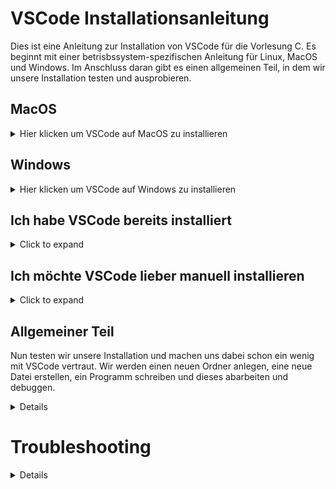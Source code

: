 # VSCode Installationsanleitung

Dies ist eine Anleitung zur Installation von VSCode für die Vorlesung C.
Es beginnt mit einer betrisbssystem-spezifischen Anleitung für Linux, MacOS und Windows. 
Im Anschluss daran gibt es einen allgemeinen Teil, in dem wir unsere Installation testen und ausprobieren.

## MacOS

<details>
  
<summary>Hier klicken um VSCode auf MacOS zu installieren</summary>  

### Bevor wir beginnen
Damit wir mit Visual Studio Code C programmieren können brauchen wir einen Compiler und Debugger. 

Dazu öffnen wir, z. B. mit Spotlight oder aus dem Launchpad, ein Terminal und überprüfen, ob dies der Fall ist, indem wir
> clang –version
eingeben. Bekommen wir eine Vesionsnummer angezeigt können wir bei Schritt 1 weitermachen.
Ist dies nicht der Fall geben wir
> Xcode-select –install
ein und überprüfen das Ergebnis mit einem weiteren 
> clang –version

### Installation von Visual Studio Code
Wir öffnen im Browser unserer Wahl die folgende Website:
https://code.visualstudio.com/docs?dv=osx
und laden dadurch VS Code for Mac herunter.

Danach schieben wir im Finder einfach die Datei `<Visual Studio Code.app>` in den `<Programme>` Ordner. 

### Konfiguration von VSCode

#### Grundeinrichtung

Wir öffnen als nächstes unser Visual Studio Code.
Ein kleiner Hinweis vorab: Irgendwann wir VSCode wahrscheinlich ein Update auf die Insiders-Version anbieten. Davon wird abgeraten. Insiders bedeutet hier Beta-Tester und ein stabiler Betrieb ist wichtiger als die neuesten Features, die beim C-Programmieren kaum zum Tragen kommen werden.

<img width="419" alt="image" src="https://user-images.githubusercontent.com/78163337/111457567-a446cb80-8718-11eb-9e1d-26213b51a86c.png">

Die „richtige“ Antwort wäre also `<Nicht mehr anzeigen>`.

Nun installieren wir einige Erweiterungen, in dem wir auf das Symbol mit 3+1 Quadraten auf der linken Seite klicken:

<img width="367" alt="image" src="https://user-images.githubusercontent.com/78163337/112048606-e031c480-8b4e-11eb-81a7-13dccddf3201.png">

Wir möchten die drei Extensions C/C++, Code Runner und GitLens. Oft gibt es eine reguläre, stabile und eine Vorab-Test-Version. Man kann sich an den Downloadzahlen aus den folgenden Screenshots orientieren, um die stabile Version zu erwischen:

![image](https://user-images.githubusercontent.com/78163337/112048686-f50e5800-8b4e-11eb-871f-51418cd4aaf6.png)

![image](https://user-images.githubusercontent.com/78163337/112048709-fb9ccf80-8b4e-11eb-8c6b-92e817526a56.png)

![image](https://user-images.githubusercontent.com/78163337/112048726-00618380-8b4f-11eb-84c5-c4ed73dc9d22.png)

In der Startansicht wählen wir `<„Open folder…“>`

Hier können wir z.B. im Ordner „Dokumente“ einen neuen Ordner „Projekte“ anlegen.
In diesem erstellen wir eine neue Datei,

nennen sie 
> HelloWorld.c
Und füllen sie auch gleich mit unserem ersten kleinen Programm:

<img width="376" alt="image" src="https://user-images.githubusercontent.com/78163337/112048927-369f0300-8b4f-11eb-9c8b-967b51e6c29b.png">

Wir rechtsklicken (oder control+Klick) in das Fenster mit unserem Code und wählen „Run Code“. Alternativ Klicken wir oben rechts auf Play oder benutzen die Tastenkombination aus dem Screenshot:

![image](https://user-images.githubusercontent.com/78163337/112048960-41f22e80-8b4f-11eb-9cb2-14f6c10ee3bd.png)

Sollte es dabei Problemchen geben, kann das an einem Tippfehler liegen, mit dem wir uns hier nicht lange aufhalten wollen. 

<details>
<summary>Daher hier das Programm zum Kopieren und Einfügen</summary>

> #include <stdio.h>
> int main(){
>   printf("Hello World!\n");
>   return 0;
> }

</details>

Spätestens jetzt können wir uns hoffentlich über unser erstes Programm freuen:

<img width="283" alt="image" src="https://user-images.githubusercontent.com/78163337/112049524-09068980-8b50-11eb-94c8-79f7167ca78e.png">

##### Code-Runner

Damit wir später auch Programme mit Benutzereingaben, z. B. mit scanf, ausführen können, klicken wir unten links auf das Zahnrad und wählen dann Settings.

<img width="219" alt="image" src="https://user-images.githubusercontent.com/78163337/112049574-1ae82c80-8b50-11eb-9a04-7d40bc4943b6.png">

Dort geben wir „code-runner.runintermimal“ in die Suche ein und setzen den entsprechenden Haken. 

![image](https://user-images.githubusercontent.com/78163337/111459615-351ea680-871b-11eb-9819-b7dce6bfdf37.png)

#### Konfiguration des Debuggers

Für den Fall, dass es in etwas komplizierteren Programmen zu Beginn mal nicht ganz rund läuft, richten wir auch gleich noch den Debugger ein.
Ein Debugger ist ein Werkzeug, das bei der Fehlersuche behilflich ist. Man kann es sich vielleicht als MRT oder Röntgengerät mit eingebauter Zeitlupe vorstellen.

Unser erstes Beispielprogramm HelloWorld.c funktioniert einerseits gut und enthält andererseits keine Variablen und nur eine Zeile sinnvoll "untersuchbaren" Code, sodass es zum Ausprobieren des Debuggers ungeeignet ist.

Wir wählen links die Datei debugtest.c und klicken oben auf

> Terminal

und dann

> Configure Default Build Task

Auf meinem Rechner ist noch ein weiterer Compiler installiert, nicht irritieren lassen, wenn die Auswahl ein wenig anders aussieht.

![image](https://user-images.githubusercontent.com/78163337/112050085-bd081480-8b50-11eb-80df-a291eb903839.png)

In unserem Projekte Ordner legt uns VSCode nun automatisch eine Datei „tasks.json“ an. Diese gilt auch für alle Programme in diesem Ordner, wir müssen diesen Schritt also nur einmal ausführen. Sollte es im Folgenden Probleme geben, ist eine funktionierende Version dieser Datei im Anhang. Pfade, etc. können aber abweichen, daher dient diese eher dem Vergleich, als dem kompletten Ersetzen.

Wir schreiben nun unser zweites Programm „debugtest.c“, mit dem Inhalt aus dem Screenshot unten:

<img width="226" alt="image" src="https://user-images.githubusercontent.com/78163337/112050268-f2146700-8b50-11eb-8565-632c2626e7f5.png">

**_Jetzt ist es wichtig, dass tatsächlich auch debugtest.c geöffnet und markiert ist (Focus hat), und nicht tasks.json, da VSCode nun eine weitere Konfigurationsdatei erzeugen wird, und zwar basierend auf der aktiven Datei._**

Wir achten also darauf, dass wir unseren Code sehen können und klicken oben auf
> Run
und dann
> Start Debugging
und gehen dann wie auf den Screenshots markiert vor:

![image](https://user-images.githubusercontent.com/78163337/112050854-939bb880-8b51-11eb-82ba-055a312bffa0.png)

![image](https://user-images.githubusercontent.com/78163337/112050881-97c7d600-8b51-11eb-869a-f05a0b726c1c.png)


</details>

## Windows

<details> 
<summary>Hier klicken um VSCode auf Windows zu installieren</summary> 

<details> 
<summary>Vorwort</summary> 
Ihr seid im Begriff euch halbautomatisch 4 Programme, 3 Extensions, 1 Schriftartenfamilie und 2 Programmiersprachen zu installieren.
Das spart eine Menge Zeit und wahrscheinlich zwei Dutzend Arbeitsschritte, bei denen sich Fehler einschleichen können. Trotzdem solltet ihr das nur bei absolut vertrauenswürdigen Quellen, wie hier einem Dokument aus einem Kurs der Hochschule, in Erwägung ziehen. 

Für die Interessierten eine ganz kurze Erläuterung, was da vor sich geht.

`<Set-ExecutionPolicy Bypass>`bedeutet, dass die üblichen Sicherheitseinstellungen umgangen werden und `<DownloadString('https://chocolatey.org/install.ps1')>` lädt ein Script (erkennbar an der Endung .ps1) aus dem Internet nach.

Bei chocolatey handelt es sich um einen sogenannten „Packet Manager“, mit dem sich sehr einfach Programme installieren und aktualisieren lassen.
Wer die Programme lieber von Hand installieren möchte, kann dies natürlich tun.
Zunächst benötigen wir auch nur einen Complier und Debugger, wir nutzen mingw, und dann Visual Studio Code (es gibt auch Visual Studio ohne Code, das ist etwas anderes).
Zu beachten ist jedoch, dass bei einer manuellen Installation Compiler und Debugger evtl. händisch zum „PATH“ hinzugefügt werden müssen. Das ist mit einer Suchmaschine eurer Wahl sicherlich auch kein Hexenwerk, sollte aber vor dem ersten Starten von VSCode erledigt sein.
In VSCode empfehlen wir die Installation der Extensions „C/C++“ und „Code Runner“.
</details>
  
### Installation von Visual Studio Code
Zunächst rechts-klicken wir ganz unten links auf das Windows-Icon und wählen im erscheinenden Menü „Windows PowerShell (Administrator)“:

<img width="276" alt="image" src="https://user-images.githubusercontent.com/78163337/111452622-000e5600-8713-11eb-9c34-0cbfdfcc411c.png">

An dieser Stelle gibt es jetzt zwei Möglichkeiten. Eine Anleitung, die sich im letzten Semester bewährt hat, aber ein wenig mehr Arbeit macht, mehr Möglichkeiten für Fehler bietet und beim Pfad für eure selbstgeschriebenen Programme keine Wahl lässt und eine neue "beta" Variante, die einem mit wenigen Klicks eine prima vorkunfigurierte Version von VSCode bietet und auf meinem Test-Rechner super funktioniert, aber bisher halt auch nur da.
  
### "Bewährte" Installation  
  
<details> 
  
  <summary>Hier klicken um VSCode auf erprobte Weise zu installieren.</summary>
In diese PowerShell kopieren wir am Stück folgende Zeile:

> Set-ExecutionPolicy Bypass -Scope Process -Force; [System.Net.ServicePointManager]::SecurityProtocol = [System.Net.ServicePointManager]::SecurityProtocol -bor 3072; iex ((New-Object System.Net.WebClient).DownloadString('https://chocolatey.org/install.ps1'))

und bestätigen mit „Enter“ und warten ab, bis uns PowerShell einen frischen Eingabeprompt anbietet:

<img width="163" alt="image" src="https://user-images.githubusercontent.com/78163337/111456918-d9065300-8717-11eb-93a9-88fddd8459ff.png">

Damit wir uns sicher sein können, dass die Änderungen wirksam sind, schließen wir das PowerShell Fenster und öffnen ein neues (wieder mit Administrator-Rechten)
Nun kopieren wir die folgende Zeile in die PowerShell, bestätigen mit Enter und warten wieder auf den Eingabeprompt.

> choco install mingw --version=8.1.0 -y

Und noch ein drittes Mal:

> choco install vscode vscode-cpptools vscode-code-runner vscode-gitlens git cascadiafonts python -y

Dieses Mal kann sich die Sache auch ein paar Minütchen ziehen, nicht nervös werden.
An dieser Stelle haben wir alles installiert was wir brauchen und können uns an die Einrichtung von VSCode machen.

### Konfiguration von VSCode

#### Grundeinrichtung

Auch die Grundeinrichtung von VSCode beginnen wir in PowerShell, diesmal jedoch als normaler Benutzer. Der Nutzer in diesem Beispiel heißt mail und er möchte seine Programm im „Dokumente“-Ordner aufbewahren, also wechseln wir mit 

> cd Documents

in das Verzeichnis:

<img width="159" alt="image" src="https://user-images.githubusercontent.com/78163337/111457345-5a5de580-8718-11eb-84e8-60ab31ce04f5.png">

Dort laden wir uns mit

> git clone https://github.com/hshf1/vscodeforc.git

die Konfiguration (fast) fix und fertig von Github herunter:

Jetzt ist es endlich soweit und wir öffnen Visual Studio Code.


  

  
Ein kleiner Hinweis vorab: 
  
Irgendwann wird VSCode wahrscheinlich
  a) anbieten die Sprache zu wechseln (im Zweifelsfall auf die des Betriebssystems)
  
  und
  
  b) ein Update auf die Insiders-Version anbieten. 

Zu a) Es ist natürlich Geschmacksache in welcher Sprache man seinen Editor haben möchte. Diese Anleitung bleibt bei Englisch. Ich empfehle daher dringend zumindest bis zum Ende dieses Tutorials die Sprache nicht zu ändern. Auch würde ich die Sprache nicht ändern, bevor der jeweilige Lehrende sagt, welche Sprache er oder sie benutzen wird. Ein gewichtiger Grund bei Englisch zu bleiben ist, dass es erfahrungsgemäß deutlich leichter ist einer Suchmaschine einen hilfreichen Treffer zu entlocken, wenn man eine englische Fehlermeldung eingibt.
  
Zu b) Davon am Insiders-Programm teilzunehmen wird abgeraten. Insiders bedeutet hier Beta-Tester und ein stabiler Betrieb ist wichtiger als die neuesten Features, die beim C-Programmieren kaum zum Tragen kommen werden.

<img width="419" alt="image" src="https://user-images.githubusercontent.com/78163337/111457567-a446cb80-8718-11eb-9e1d-26213b51a86c.png">

Die „richtige“ Antwort wäre also `<Nicht mehr anzeigen>`.

In der Startansicht wählen wir „Open folder…“

<img width="239" alt="image" src="https://user-images.githubusercontent.com/78163337/111457735-dce6a500-8718-11eb-8ad8-504a45538b74.png">

Und wählen unter Dokumente\VSCodeForC\ den Ordner Projekte
  
#### Es ist wichtig, dass es genau dieser Ordner ist!
  
  Erläuterung: VSCode sucht im obersten geöffneten Ordner, und nur dort, nach einem Ordner ".vscode". Wenn es fündig wird entnimmt es diesem Einstellungen die man sonst von Hand vornehmen müsste. Die habe ich vorbereitet und als ihr den "git"-Befehl ausgeführt habt, habt ihr die runtergeladen. Wenn ihr aus irgendeinem Grund beim Öffnen von VSCode oder später in VSCode einen Ordner öffnet und dort Programme speichern möchtet, muss in diesen Ordner eine Kopie des .vscode-Ordners.

<img width="371" alt="image" src="https://user-images.githubusercontent.com/78163337/111457815-f7b91980-8718-11eb-8ec2-c96cdb9df8e1.png">

Wir finden im Ordner Programmiersprache_C fertig vorbereitet die Datei HelloWorld.C

<img width="421" alt="image" src="https://user-images.githubusercontent.com/78163337/111458047-44045980-8719-11eb-8bdf-54a3d9e8febd.png">

Das Programm ist kurz und unspektakulär, aber ein echter Klassiker.

Wir rechtsklicken in das Fenster mit unserem Code und wählen „Run Code“

<img width="385" alt="image" src="https://user-images.githubusercontent.com/78163337/111458152-626a5500-8719-11eb-87fc-40ae6b391886.png">

Weiter unten sehen wir in der Mitte von vielen anderen, eher kryptisch anmutenden Dingen, die Ausgabe unseres Programms, nämlich "hello world".

<img width="283" alt="image" src="https://user-images.githubusercontent.com/78163337/111458210-77df7f00-8719-11eb-9e41-39180d41cfda.png">

Wer diese Ausgabe *nicht* erhält sollte sich an dieser Stelle der Troubleshooting-Sektion zuwenden. Solange ein Programm nicht abgearbeitet wird, wird auch das Folgende nicht funktionieren.



  
##### code-runner

Damit unsere Programme später Input vom Terminal entgegennehmen können, z. B. mit scanf, müssen wir noch eine Einstellung vornehmen.

Also begeben wir uns die die Settings, geben „code-runner.runinterminal“ in die Suche ein und setzen den entsprechenden Haken.

<img width="310" alt="image" src="https://user-images.githubusercontent.com/78163337/111459570-246e3080-871b-11eb-8050-d287916a961c.png">

![image](https://user-images.githubusercontent.com/78163337/111459615-351ea680-871b-11eb-9819-b7dce6bfdf37.png)

#### Konfiguration des Debuggers

Für den Fall, dass es in etwas komplizierteren Programmen zu Beginn mal nicht ganz rund läuft, richten wir auch gleich noch den Debugger ein.
Ein Debugger ist ein Werkzeug, das bei der Fehlersuche behilflich ist. Man kann es sich vielleicht als MRT oder Röntgengerät mit eingebauter Zeitlupe vorstellen.

Unser erstes Beispielprogramm HelloWorld.c funktioniert einerseits gut und enthält andererseits keine Variablen und nur eine Zeile sinnvoll "untersuchbaren" Code, sodass es zum Ausprobieren des Debuggers ungeeignet ist.

Wir wählen daher links die Datei debugtest.c und klicken oben auf

> Run

und dann

> Start Debugging

und gehen dann wie auf den Screenshots markiert vor:

<img width="453" alt="image" src="https://user-images.githubusercontent.com/78163337/111460420-3ef4d980-871c-11eb-8171-68ef90b857eb.png">

<img width="453" alt="image" src="https://user-images.githubusercontent.com/78163337/111460432-42886080-871c-11eb-8ad9-c00c8c94a59f.png">

An dieser Stelle sind wir mit dem windows-spezifischen Teil der Installation und Grundeinrichtung durch, und begeben uns in den allgemeinen Teil dieses Tutorials, um unsere Arbeit zu testen und auszuprobieren.
  
</details>  
  
### "Beta" Installation
  
<details> 
<summary>Hier klicken um VSCode auf die kaum getestete Art zu installieren. </summary>
  
In diese PowerShell kopieren wir am Stück folgende Zeile:

> Set-ExecutionPolicy Bypass -Scope Process -Force; [System.Net.ServicePointManager]::SecurityProtocol = [System.Net.ServicePointManager]::SecurityProtocol -bor 3072; iex ((New-Object System.Net.WebClient).DownloadString('https://chocolatey.org/install.ps1'))

und bestätigen mit „Enter“ und warten ab, bis uns PowerShell einen frischen Eingabeprompt anbietet:

<img width="163" alt="image" src="https://user-images.githubusercontent.com/78163337/111456918-d9065300-8717-11eb-93a9-88fddd8459ff.png">

Damit wir uns sicher sein können, dass die Änderungen wirksam sind, schließen wir das PowerShell Fenster und öffnen ein neues (wieder mit Administrator-Rechten)
Nun kopieren wir die folgende Zeile in die PowerShell, bestätigen mit Enter und warten wieder auf den Eingabeprompt. Hier passiert jetzt wirklich eine Menge und kann sich nach Internetverbindung und Rechner 20 - 30 Minuten hinziehen. Also bitte Geduld.

  >choco install mingw --version=8.1.0 -y; choco install vscode vscode-cpptools vscode-code-runner vscode-gitlens vscode-icons vscode-live-share vscode-live-share-audio git cascadiafonts -y

Jetzt kopiert ihr die Datei, installvscodeforc.exe in den Ordner, wo sich später euer Quellcode und eure Programme befinden sollen und führt sie aus, z. B. per Doppelklick. Dann lehnt ihr euch für ein, zwei Minütchen locker zurück.
  
Sollte es an dieser Stelle Probleme geben, hätte ich am ehesten einen Virenscanner im Verdacht. Die Lösung wäre es, diesen kurz zu deaktivieren, die Installation abzuschließen und ihn dann wieder zu aktivieren. Das ist natürlich euch überlassen.
  
Ein kleiner Hinweis vorab: 
  
Irgendwann wird VSCode wahrscheinlich
  a) anbieten die Sprache zu wechseln (im Zweifelsfall auf die des Betriebssystems)
  
  und
  
  b) ein Update auf die Insiders-Version anbieten. 

Zu a) Es ist natürlich Geschmacksache in welcher Sprache man seinen Editor haben möchte. Diese Anleitung bleibt bei Englisch. Ich empfehle daher dringend zumindest bis zum Ende dieses Tutorials die Sprache nicht zu ändern. Auch würde ich die Sprache nicht ändern, bevor der jeweilige Lehrende sagt, welche Sprache er oder sie benutzen wird. Ein gewichtiger Grund bei Englisch zu bleiben ist, dass es erfahrungsgemäß deutlich leichter ist einer Suchmaschine einen hilfreichen Treffer zu entlocken, wenn man eine englische Fehlermeldung eingibt.
  
Zu b) Davon am Insiders-Programm teilzunehmen wird abgeraten. Insiders bedeutet hier Beta-Tester und ein stabiler Betrieb ist wichtiger als die neuesten Features, die beim C-Programmieren kaum zum Tragen kommen werden.

<img width="419" alt="image" src="https://user-images.githubusercontent.com/78163337/111457567-a446cb80-8718-11eb-9e1d-26213b51a86c.png">

Die „richtige“ Antwort wäre also `<Nicht mehr anzeigen>`.

Wir finden im Ordner Programmiersprache_C fertig vorbereitet die Datei HelloWorld.C

<img width="421" alt="image" src="https://user-images.githubusercontent.com/78163337/111458047-44045980-8719-11eb-8bdf-54a3d9e8febd.png">

Das Programm ist kurz und unspektakulär, aber ein echter Klassiker.

Wir rechtsklicken in das Fenster mit unserem Code und wählen „Run Code“

<img width="385" alt="image" src="https://user-images.githubusercontent.com/78163337/111458152-626a5500-8719-11eb-87fc-40ae6b391886.png">

Weiter unten sehen wir in der Mitte von vielen anderen, eher kryptisch anmutenden Dingen, die Ausgabe unseres Programms, nämlich "hello world".

<img width="283" alt="image" src="https://user-images.githubusercontent.com/78163337/111458210-77df7f00-8719-11eb-9e41-39180d41cfda.png">

Wer diese Ausgabe "hello world" *nicht* erhält sollte sich an dieser Stelle der Troubleshooting-Sektion zuwenden. Solange ein Programm nicht abgearbeitet wird, wird auch das Folgende nicht funktionieren. Bei wem nur das "andere Zeug" drumherum anders aussieht, braucht sich keine Sorgen machen.

Dies ist das Ende der "Beta-Installation". Bei Problemen stehe ich gerne unter der E-Mail Adresse im Moodlekurs zur Verfügung.
 
Eine abgebrochene Installation lässt sich mit den folgenden Befehlen, wieder in einer administrativen PowerShell, entfernen:
  
  >choco uninstall mingw vscode vscode-cpptools vscode-code-runner vscode-gitlens vscode-icons vscode-live-share vscode-live-share-audio git cascadiafonts -y

Und danach

  >Remove-Item C:\ProgramData\chocolatey -Recurse
  
</details>
  
</details>

## Ich habe VSCode bereits installiert

<details>
<summary>Click to expand</summary>

Kein Problem. Du kannst der entsprechenden Anleitung trotzdem einfach folgen. Falls du MacOS nutzt überspring einfach den Schritt mit dem Herunterladen und Installieren von VSCode an sich, falls du Windows benutzt kannst du einfach der Anleitung 100% folgen.

</details>

## Ich möchte VSCode lieber manuell installieren

<details>
<summary>Click to expand</summary>

Falls du Mac-User bist, sollte das kein gesteigertes Problem sein. Die Anleitung zeigt eigentlich nur ein Beispiel für eine manuelle Installation. Nur für Windows musste ich in die Trickkiste greifen, damit alles funktioniert. 
  

  Falls du Windows-User bist:

Ok, ich respektiere das. Aber es gibt einen Grund, warum ich versucht habe die Installation so weit wie möglich zu automatisieren. Du solltest Computer mögen und selbstständig troubleshooten können.
  
Ich kann dir sagen, was die Installation laut Anleitung grob tut und wo ich kämpfen musste, aber den restlichen "Spaß" überlasse ich dir. 
  
Das ist die Liste der Dinge die wir installieren:
  
  mingw vscode vscode-cpptools vscode-code-runner vscode-gitlens vscode-icons vscode-live-share vscode-live-share-audio git cascadiafonts
  
Die Reihenfolge ist nicht zufällig. 
  
  mingw beinhaltet Compiler (gcc) und Debugger (gdb) für Windows. Der Debugger ist leider irgendwann aus dem Paket verschwunden. In der Anleitung kann
  ich mit Chocolatey alte Versionen ziehen. In Version 8.1.0 war gdb noch dabei. Du kannst das gesamte Paket aber noch im Internet finden. [Hier ist der Download link](http://sourceforge.net/projects/mingw-w64/files/Toolchains%20targetting%20Win32/Personal%20Builds/mingw-builds/installer/mingw-w64-install.exe/download), du musst allerdings selbst alle Konfigurationen vornehmen.
  
  vscode kannst du einfach runterladen und installieren. Das ist der leichte Teil. VSCode ist aber "nur" ein Editor mit Sonderleistungen, keine fertige C-Entwicklungsumgebung. 
  Du benötigst die oben genannten Erweiterungen, die du aber ganz einfach über den Reiter *Extentions* finden und installieren kannst.  
  Grundsätzlich solltest du nun einfach der Anleitung für das erste Projekt folgen können. Falls es aber Probleme gibt, bist du auf die alleine gestellt.
  Schaue dazu gerne die Anleitung von Microsoft an, die mir sehr geholfen hat:
  
  https://code.visualstudio.com/docs/languages/cpp
  
  Tipp: Schau in die launch.json, task.json und settings.json aus dem git repository, das man lädt, wenn man der Anleitung folgt.
  
  git hat soweit ich mich erinnere keine weiteren Probleme gemacht. Brauchst du auch nicht zwangsläufig.
  
  cascadiafonts ist eine Schriftartenfamilie, die speziell für Programmier entwickelt wurde. Wenn du's bis hier geschafft hast, bekommst du das auch noch hin; ansonsten, egal, das ist fast nur Kosmetik, andere Schriftarten sind auch ok.

</details>
  
## Allgemeiner Teil

Nun testen wir unsere Installation und machen uns dabei schon ein wenig mit VSCode vertraut. Wir werden einen neuen Ordner anlegen, eine neue Datei erstellen, ein Programm schreiben und dieses abarbeiten und debuggen.
<details>
Damit wir uns überhaupt zurechtfinden schauen wir uns aber erstmal an, was uns VSCode in der Grundansicht alles bietet:
  
  ![VSCodeUserInterface](https://user-images.githubusercontent.com/81232074/139573863-45d9073b-3110-40dc-8c92-5878025da812.png)

In der Activity Bar können wir auswählen, was uns in der Side Bar angezeigt wird. Standardmäßig ist ganz oben 
  der Explorer, in dem wir unsere Dateien auswählen können, darunter 
  die Suche, die ziemlich selbsterklärend sein sollte, dann
  die Source Control, die sehr cool aber nicht klausurrelevant ist, anschließend
  der Debugger, der später in diesem Dokument noch näher erläutert wird und schließlich
  der Marketplace für "Extensions", mit denen sich VSCode erweitern und anpassen lässt. 
  
In den Editor Groups kann man seinen Code bearbeiten. Im Beispiel sind zwei zu sehen, was praktisch sein kann, wenn man z. B. herausbekommen möchte, warum die Schleife im letzten Programm ging und im aktuellen nicht.
  
Im Panel kann man sich das Terminal, bestehende Probleme, den output oder die Debug Console anzeigen lassen. Wichtig ist hier, dass C-Programme ins Terminal ausgeben und _nicht_ in den Output, was man vielleicht zunächst erwarten würde.
  
Die Status Bar tut das was der Name schon sagt. Besonders relevant ist für uns die Stelle wo im Beispiel UTF-8 steht. Wenn man das verstellt, kann es zu merkwürdigem Verhalten bei der Darstellung mancher Zeichen kommen, wie ä, ü, ß, ...  Was da bei wem stehen muss, erfahren wir gleich.

### .vsode und settings.json
  
Im "obersten" Ordner befindet sich hoffentlich ein Ordner namens .vscode, in dem sich wiederum eine Datei namens settings.json befindet.
  
Diese Datei gibt vscode Hinweise, wie es sich bitte verhalten soll, z. B. ob es nicht vielleicht ab und an mal alle Dateien speichern soll. 
Aus meiner Sicht vernünftige Grundeinstellungen habe ich da schon mal vorbereitet. Je nach Betriebssystem sollte man noch das sogenannte "encoding" voreinstellen. Dazu entfernt man die beiden Schrägstriche (//) am Beginn der Zeile. utfbom für MacOS und cp437 für Windows.
  
  
### Ordner anlegen

Das Anlegen eines neuen Ordner ist denkbar einfach, jedoch gibt es ein paar Kleinigkeiten zu beachten, die sonste große Kopfschmerzen bereiten können.

Die wichtigste ist es Sonder- und Leerzeichen, Umlaute und andere nicht-ASCII-Zeichen unbedingt zu vermeiden. Spätestens wenn das eigene Programm inklusive Unterordner auf einem Produktionsserver ohne grafische Benutzeroberfläche landet führt das zu allerlei Schwierigkeiten. Wahrscheinlich geht es einem aber schon auf dem eigenen Rechner gehörig auf die Nerven.

Wie fast immer in VSCode führen viele Wege ans Ziel und es ist Geschmackssache, welchen man wählt.

Im folgenden Screenshot sind mal drei Möglichkeiten markiert (eine mit vorherigem Rechtsklick):

![image](https://user-images.githubusercontent.com/81232074/132040960-43f63a87-b822-47b2-806e-7571c6a6661e.png)


- [x] Ordner angelegt
- [ ] Datei angelegt
- [ ] Programm geschrieben und gespeichert
- [ ] Programm abgearbeitet
- [ ] Programm debugt


### Datei erstellen

Die Datei erstellt man genau wie den Ordner, blos halt logischerweise mit dem Datei-Icon bzw. new file statt new folder.

Damit VSCode weiß, wie es mit einer Datei umzugehen hat, muss sie von uns mit der richtigen Endung versehen werden. Wir legen zum Ausprobieren zwei neue Dateien an:

> beispielProgramm.c   // Eine Datei mit C-Code
  und
> raumFuerNotizen.txt  // Eine Text-Datei
 
Ein erster Eintrag in raumFuerNotizen.txt könnte z. B. sein:

> *Der Zugang zu Computern und allem, was einem zeigen kann, wie diese Welt funktioniert, sollte unbegrenzt und vollständig sein.
> *Alle Informationen müssen frei sein.

Damit haben wir eine .txt Datei, die offensichtlich Text enthält. Diese wird keine Syntax-Highlighting enthalten und lässt sich auch nicht komplieren, abarbeiten, ausführen oder was auch immer.
  
Mit der Datei beispielProgramm.c befassen wir uns im nächsten Abschnitt.

- [x] Ordner angelegt
- [x] Datei angelegt
- [ ] Programm geschrieben und gespeichert
- [ ] Programm abgearbeitet
- [ ] Programm debugt


### Programm schreiben und speichern

Wir begeben uns in unsere neu angelegte Datei beispielProgramm.c

und fügen folgenden Text ein:

> 
>
> 
>
> 
>     
>     
>     /*Ein Programm ohne höheres Ziel. Wir wollen nur VSCode kennenlernen und den Debugger ausprobieren*/
>     
>     #include <stdio.h>
>     
>     int main(){
>       int iSchub = 1000;      //wir legen eine Variable Namens iSchub an und weisen ihr den Wert 1000 zu
>       printf("Three!\n");     //Beginn eines kurzen Countdowns
>       iSchub = 2000;          //vorm Abarbeiten dieser Zeile hat iSchub weiter den Wert 1000
>       printf("Two!\n");       //jetzt ist der Wert 2000
>       iSchub = 3000;          //Two! steht irgendwo auf dem Bildschirm
>       printf("One!\n");
>       iSchub = 4000;
>       printf("Lift off!\n");
> 
>     return 0;
>     }

Eine durchaus sinnvolle Einstellung ist die Autosave-Funktion, die regelmäßig die aktuelle Datei speichert.
  
Bei einem Blick an den oberen Bildschirmrand sehen wir neben dem Namen unserer Datei entweder ein weißes Kreuz oder einen weißen (bei Standardfarbeinstellungen) Kreis. Der Kreis bedeutet, dass es nicht gespeicherte Änderungen gibt.

Durch das Betätigen von 
  [strg] + [s] (Windows)
    bzw. 
  [command] + [s] (MacOS)
speichern wir unsere Arbeit und sehen, dass sich der Kreis in ein X verwandelt.


  
- [x] Ordner angelegt
- [x] Datei angelegt
- [x] Programm geschrieben und gespeichert
- [ ] Programm abgearbeitet
- [ ] Programm debugt


### Programm abarbeiten

Das ist der Zeitpunkt, an dem wir die Früchte unserer harten Arbeit ernten. Wir arbeiten unser neues Programm ab. Wie das geht haben wir schon bei der Installation gelernt.

Dies ist der erwartete Output:

> Three!
> 
> Two!
>
> One!
>
> Lift off!
>

Mit allem was davor steht brauchen wir uns nicht aufzuhalten.

<details>
  
<summary>Aber ich *muss* wissen, was da passiert!</summary>  
Kein Problem, so kompliziert ist das gar nicht.

VSCode lässt uns einfach nur wissen, was es getan hat.

So sieht der Output bei mir aus:

> cd "/Users/username/vscodeforc/Projekte/ProgrammierspracheC/" && gcc helloWorld.c -o helloWorld && "/Users/username/vscodeforc/Projekte/ProgrammierspracheC/"helloWorld

Auf Windows wird das im Zweifelsfall mit c: losgehen und die / sind \, aber das Prinzip ist das gleiche.

Hätten wir genau das in die Kommandozeile getippt und auf Enter gedrückt, hätten wir auch unser Programm abgearbeitet, nur mit viel Tipperei vorweg.


`<&&>`kann man einfach als "danach tu noch:" lesen.

Wir haben da also

> cd "/Users/username/vscodeforc/Projekte/ProgrammierspracheC/"

danach tu noch:

> gcc helloWorld.c -o helloWorld

danach tu noch:

> "/Users/username/vscodeforc/Projekte/ProgrammierspracheC/"helloWorld

Der erste der drei Befehle ist cd "Pfadname", wobei cd für change directory, also "wechlse Verzeichnis" steht. 

gcc ist der Befehl mit dem wir unseren "C-Umwandler" bitten, sich an die Arbeit zu machen und aus unserem Quellcode in beispielProgramm.c eine ausführbare Datei zu machen. -o ist kurz für Output und signalisiert dem "C-Umwandler", dass die ausführbare Datei "beispielProgramm" heißen soll. Unter Windows wäre das "beispielProgramm.exe"

Die letze Zeile ruft dann einfach unsere gerade kreierte ausführbare Datei auf, was dazu führt, dass wir deren Output auf den Monitor bekommen.

</details>

- [x] Ordner angelegt
- [x] Datei angelegt
- [x] Programm geschrieben und gespeichert
- [x] Programm abgearbeitet
- [ ] Programm debugt


### Programm debuggen

Das Folgende ist eher ein Funktionstest oder ein erstes Kennenlernen des Debuggers, kein kompletter Vorgehensvorschlag oder Best Practice zum Debuggen! Einen Link zu einer etwas tiefergehenden Einführung zur Arbeit mit dem Debugger findet ihr am Ende dieser Sektion!  
  
Zum Debugger gelangen wir z.B., indem wir links auf das Symbol mit Play-Button und Käfer ([Bug](https://de.wikipedia.org/wiki/Programmfehler)) klicken.
Indem wir links neben die Zeilennummern klicken, können wir sogenannte Breakpoints einfügen, die sich durch rote Punkte zu erkennen geben, und wollen dies auch großzügig wie im gezeigten Screenshot tun, danach starten wir den Debugger durch Klick auch den grünen Play-Button:

![image](https://user-images.githubusercontent.com/78163337/111460491-5207a980-871c-11eb-85d0-c31a90780bdc.png)

Eine ausführlichere Einführung in den Debugger gibt es hier:
  
  https://github.com/hshf1/vscodeforc/blob/main/debugging.md
  
  
- [x] Ordner angelegt
- [x] Datei angelegt
- [x] Programm geschrieben und gespeichert
- [x] Programm abgearbeitet
- [x] Programm debugt
  </details>

# Troubleshooting
<details>
## Allgemein

### Sonder- oder Leerzeichen irgendwo im Pfad?

Insbesondere, aber nicht nur, bei den Fehlermeldungen

#### File not found

oder

#### No such file or directory

sollte man dies nochmal genau überprüfen.

  Heißt die Datei z. B. Prüfsumme.c?
  Irgendeiner der Ordner, in der sich die Datei schließlich befindet "Übung" oder "Neue Projekte"?
  Ist der Benutzername Ségolène?
  
### .vscode-Ordner nicht im "obersten" geöffneten Ordner?
  
  Der erste geöffnete Ordner in VSCode muss einen Ordner .vscode enthalten, der wiederum die Dateien launch.json, settings.json und tasks.json enthalten muss. Diesen .vscode-Ordner solltet ihr bei euch im Ordner "vscodeforc" finden und könnt ihn gerne kopieren und mehrfach verwenden. 
  
### Virenscanner?

Bei der Installation, insbesondere dem Herunterladen und Installieren von Chocolatey können übereifrige Virenscanner Probleme machen.

Auch das Aufrufen des Compilers oder -noch öfter- des Debuggers kann Virenscanner irritieren.

Der hauseigene Virenscanner von Windows (Defender) ist bisher eher zurückhaltend, bekannt sind Problem mit AntiVir und McAfee.

In diesem Fall kann man das Anti-Virus Programm für einen kurzen Moment ausstellen und es so probieren. Beim Testen von Compiler und Debugger kann man die Internetverbindung vorher trennen.

## MacOS

### XCRUN
<details>
<summary>xcrun: error: invalid active developer path... </summary>

Dann hat die Installation von xcode-select nicht geklappt. Manchmal "verschwindet" die Installation auch nach einem Update, z.B. des Betriebssystems.

Dies lässt sich im Terminal wie folgt beheben:

> xcode-select --install

</details>

### GitLens
<details>
<summary>"GitLens was unable to find Git. Please make sure Git is installed. Also ensure that Git is either in the PATH, or that 'git.path' is pointed to its installed location."</summary>

Dann hat vermutlich die Installation von xcode-select nicht geklappt. Manchmal "verschwindet" die Installation auch nach einem Update, z.B. des Betriebssystems.

Dies lässt sich im Terminal wie folgt beheben:

> xcode-select --install

</details>

## Windows

### Choco
<details>
<summary>Die Benennung "choco" wurde nicht als Name eines Cmdlet, einer Funktion, einer Skriptdatei oder eines ausführbaren Programms erkannt.</summary>

Entweder wurde chocolatey nicht installiert, das Ende der Installation wurde nicht abgewartet oder die PowerShell Sitzung wurde nach der Installation nicht beendet.

Also einmal PowerShell beenden und (wieder als Administrator) neu öffnen. Wenn das nicht hilft den vorherigen Schritt wiederholen.

</details>

### Existing Chocolatey installation
<details>
<summary>An existing Chocolatey installation was detected. Installation will not continue.
For security reasons, this script will not overwrite existing installations.</summary>


Eine unvollständige Installation von Chocolatey kann man mit folgendem Befehl entfernen:

> Remove-Item C:\ProgramData\chocolatey -Recurse

</details>
  </details>
